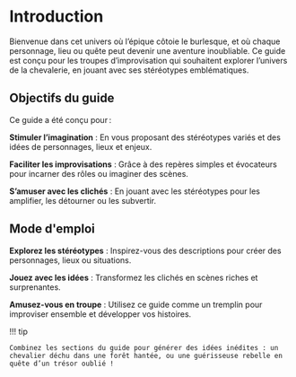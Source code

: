 # Introduction

Bienvenue dans cet univers où l’épique côtoie le burlesque, et où chaque personnage, lieu ou quête peut devenir une aventure inoubliable. Ce guide est conçu pour les troupes d’improvisation qui souhaitent explorer l’univers de la chevalerie, en jouant avec ses stéréotypes emblématiques.

## Objectifs du guide

Ce guide a été conçu pour :

**Stimuler l’imagination** : En vous proposant des stéréotypes variés et des idées de personnages, lieux et enjeux.

**Faciliter les improvisations** : Grâce à des repères simples et évocateurs pour incarner des rôles ou imaginer des scènes.

**S’amuser avec les clichés** : En jouant avec les stéréotypes pour les amplifier, les détourner ou les subvertir.

## Mode d'emploi

**Explorez les stéréotypes** : Inspirez-vous des descriptions pour créer des personnages, lieux ou situations.

**Jouez avec les idées** : Transformez les clichés en scènes riches et surprenantes.

**Amusez-vous en troupe** : Utilisez ce guide comme un tremplin pour improviser ensemble et développer vos histoires.

!!! tip

    Combinez les sections du guide pour générer des idées inédites : un chevalier déchu dans une forêt hantée, ou une guérisseuse rebelle en quête d’un trésor oublié !
